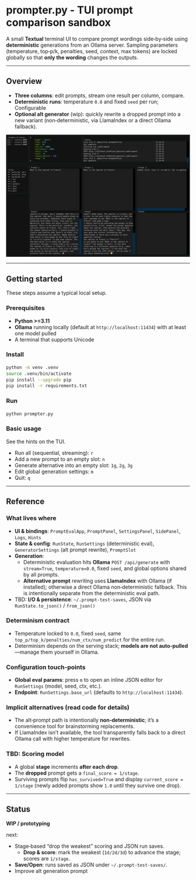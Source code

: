 # prompter.py - TUI prompt comparison sandbox

A small **Textual** terminal UI to compare prompt wordings side‑by‑side using **deterministic** generations from an Ollama server. Sampling parameters (temperature, top‑p/k, penalties, seed, context, max tokens) are locked globally so that **only the wording** changes the outputs. 

---

## Overview

- **Three columns**: edit prompts, stream one result per column, compare.
- **Deterministic runs**: temperature `0.0` and fixed `seed` per run; Configurable
- **Optional alt generator** (wip): quickly rewrite a dropped prompt into a new variant (non‑deterministic, via LlamaIndex or a direct Ollama fallback).

![TUI](ui.png)

---

## Getting started

These steps assume a typical local setup.

### Prerequisites

- **Python >=3.11**
- **Ollama** running locally (default at `http://localhost:11434`) with at least one model pulled
- A terminal that supports Unicode

### Install

```bash
python -m venv .venv
source .venv/bin/activate
pip install --upgrade pip
pip install -r requirements.txt
```

### Run

```bash
python prompter.py
```

### Basic usage

See the hints on the TUI.

- Run all (sequential, streaming): `r`
- Add a new prompt to an empty slot: `n`
- Generate alternative into an empty slot: `1g`, `2g`, `3g`
- Edit global generation settings: `m`
- Quit: `q`

---

## Reference

### What lives where

- **UI & bindings**: `PromptEvalApp`, `PromptPanel`, `SettingsPanel`, `SidePanel`, `Logs`, `Hints`
- **State & config**: `RunState`, `RunSettings` (deterministic eval), `GeneratorSettings` (alt prompt rewrite), `PromptSlot`
- **Generation**:
  - Deterministic evaluation hits **Ollama** `POST /api/generate` with `stream=True`, `temperature=0.0`, fixed `seed`, and global options shared by all prompts.
  - **Alternative prompt** rewriting uses **LlamaIndex** with Ollama (if installed); otherwise a direct Ollama non‑deterministic fallback. This is intentionally separate from the deterministic eval path.
- TBD: **I/O & persistence**: `~/.prompt-test-saves`, JSON via `RunState.to_json()` / `from_json()`

### Determinism contract

- Temperature locked to `0.0`, fixed `seed`, same `top_p/top_k/penalties/num_ctx/num_predict` for the entire run.
- Determinism depends on the serving stack; **models are not auto‑pulled**—manage them yourself in Ollama.

### Configuration touch‑points

- **Global eval params**: press `m` to open an inline JSON editor for `RunSettings` (model, seed, ctx, etc.).
- **Endpoint**: `RunSettings.base_url` (defaults to `http://localhost:11434`).

### Implicit alternatives (read code for details)

- The alt‑prompt path is intentionally **non‑deterministic**; it’s a convenience tool for brainstorming replacements.
- If LlamaIndex isn’t available, the tool transparently falls back to a direct Ollama call with higher temperature for rewrites.

### TBD: Scoring model

- A global **stage** increments **after each drop**.
- The **dropped** prompt gets a `final_score = 1/stage`.
- Surviving prompts flip `has_survived=True` and display `current_score = 1/stage` (newly added prompts show `1.0` until they survive one drop).

---

## Status

**WIP / prototyping**

next:

- Stage‑based “drop the weakest” scoring and JSON run saves.
    - **Drop & score**: mark the weakest (`1d/2d/3d`) to advance the stage; scores are `1/stage`.
- **Save/Open**: runs saved as JSON under `~/.prompt-test-saves/`.
- Improve alt generation prompt

